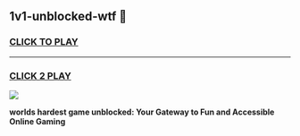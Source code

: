 
## 1v1-unblocked-wtf 👋
<h3>
<a href="https://premium.freeplayer.one?title=1v1-unblocked-wtf&ref=14F">CLICK TO PLAY</a></h3>
<hr>

<h3>
<a href="https://premium.freeplayer.one?title=1v1-unblocked-wtf&ref=14F">CLICK 2 PLAY</a>
  
</h3>

<a href="https://premium.freeplayer.one?title=1v1-unblocked-wtf&ref=12F/"><img src="https://clearcache.store/games.png"></a>


**worlds hardest game unblocked: Your Gateway to Fun and Accessible Online Gaming**
